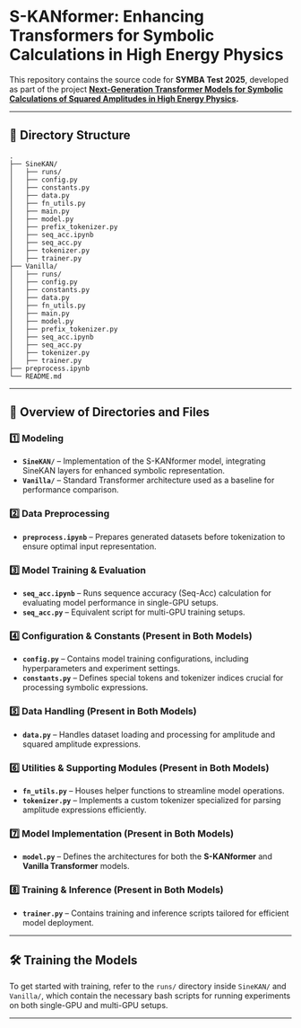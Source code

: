 # S-KANformer: Enhancing Transformers for Symbolic Calculations in High Energy Physics

This repository contains the source code for **SYMBA Test 2025**, developed as part of the project **[Next-Generation Transformer Models for Symbolic Calculations of Squared Amplitudes in High Energy Physics](https://ml4sci.org/gsoc/2025/proposal_SYMBA1.html).**

---
## 📂 Directory Structure

```
.
├── SineKAN/
│   ├── runs/
│   ├── config.py
│   ├── constants.py
│   ├── data.py
│   ├── fn_utils.py
│   ├── main.py
│   ├── model.py
│   ├── prefix_tokenizer.py
│   ├── seq_acc.ipynb
│   ├── seq_acc.py
│   ├── tokenizer.py
│   ├── trainer.py
├── Vanilla/
│   ├── runs/
│   ├── config.py
│   ├── constants.py
│   ├── data.py
│   ├── fn_utils.py
│   ├── main.py
│   ├── model.py
│   ├── prefix_tokenizer.py
│   ├── seq_acc.ipynb
│   ├── seq_acc.py
│   ├── tokenizer.py
│   ├── trainer.py
├── preprocess.ipynb
└── README.md
```

---
## 📌 Overview of Directories and Files

### **1️⃣ Modeling**
- **`SineKAN/`** – Implementation of the S-KANformer model, integrating SineKAN layers for enhanced symbolic representation.
- **`Vanilla/`** – Standard Transformer architecture used as a baseline for performance comparison.

### **2️⃣ Data Preprocessing**
- **`preprocess.ipynb`** – Prepares generated datasets before tokenization to ensure optimal input representation.

### **3️⃣ Model Training & Evaluation**
- **`seq_acc.ipynb`** – Runs sequence accuracy (Seq-Acc) calculation for evaluating model performance in single-GPU setups.
- **`seq_acc.py`** – Equivalent script for multi-GPU training setups.

### **4️⃣ Configuration & Constants (Present in Both Models)**
- **`config.py`** – Contains model training configurations, including hyperparameters and experiment settings.
- **`constants.py`** – Defines special tokens and tokenizer indices crucial for processing symbolic expressions.

### **5️⃣ Data Handling (Present in Both Models)**
- **`data.py`** – Handles dataset loading and processing for amplitude and squared amplitude expressions.

### **6️⃣ Utilities & Supporting Modules (Present in Both Models)**
- **`fn_utils.py`** – Houses helper functions to streamline model operations.
- **`tokenizer.py`** – Implements a custom tokenizer specialized for parsing amplitude expressions efficiently.

### **7️⃣ Model Implementation (Present in Both Models)**
- **`model.py`** – Defines the architectures for both the **S-KANformer** and **Vanilla Transformer** models.

### **8️⃣ Training & Inference (Present in Both Models)**
- **`trainer.py`** – Contains training and inference scripts tailored for efficient model deployment.

---
## 🛠 Training the Models

To get started with training, refer to the `runs/` directory inside `SineKAN/` and `Vanilla/`, which contain the necessary bash scripts for running experiments on both single-GPU and multi-GPU setups.

---



